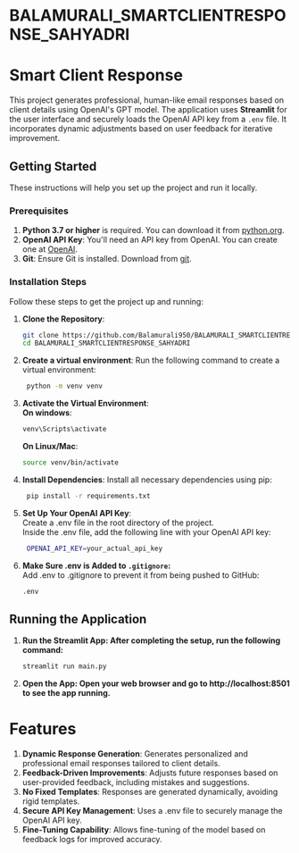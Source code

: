 # BALAMURALI_SMARTCLIENTRESPONSE_SAHYADRI

# Smart Client Response

This project generates professional, human-like email responses based on client details using OpenAI's GPT model. The application uses **Streamlit** for the user interface and securely loads the OpenAI API key from a `.env` file. It incorporates dynamic adjustments based on user feedback for iterative improvement.

## Getting Started

These instructions will help you set up the project and run it locally.

### Prerequisites

1. **Python 3.7 or higher** is required. You can download it from [python.org](https://www.python.org/downloads/).
2. **OpenAI API Key**: You'll need an API key from OpenAI. You can create one at [OpenAI](https://platform.openai.com/account/api-keys).
3. **Git**: Ensure Git is installed. Download from [git](git-scm.com).

### Installation Steps

Follow these steps to get the project up and running:

1. **Clone the Repository**:
   ```bash
   git clone https://github.com/Balamurali950/BALAMURALI_SMARTCLIENTRESPONSE_SAHYADRI.git
   cd BALAMURALI_SMARTCLIENTRESPONSE_SAHYADRI
   ```

3. **Create a virtual environment**: Run the following command to create a virtual environment:
   ```bash
    python -m venv venv
   ```

4. **Activate the Virtual Environment**:<br/>
    **On windows**:
   ```bash
   venv\Scripts\activate
   ```
    **On Linux/Mac**:
   ```bash
   source venv/bin/activate
   ```

5. **Install Dependencies**: Install all necessary dependencies using pip:
   ```bash
    pip install -r requirements.txt
   ```

6. **Set Up Your OpenAI API Key**:<br/>
    Create a .env file in the root directory of the project.<br/>
    Inside the .env file, add the following line with your OpenAI API key:
   ```bash
    OPENAI_API_KEY=your_actual_api_key
   ```

7. **Make Sure .env is Added to `.gitignore`:**<br/>
    Add .env to .gitignore to prevent it from being pushed to GitHub:
    ```bash
    .env
    ```
## Running the Application

1. **Run the Streamlit App: After completing the setup, run the following command:**
   ```bash
   streamlit run main.py
   ```
3. **Open the App: Open your web browser and go to http://localhost:8501 to see the app running.**

# Features
1. **Dynamic Response Generation**: Generates personalized and professional email responses tailored to client details.
2. **Feedback-Driven Improvements**: Adjusts future responses based on user-provided feedback, including mistakes and suggestions.
3. **No Fixed Templates**: Responses are generated dynamically, avoiding rigid templates.
4. **Secure API Key Management**: Uses a .env file to securely manage the OpenAI API key.
5. **Fine-Tuning Capability**: Allows fine-tuning of the model based on feedback logs for improved accuracy.
